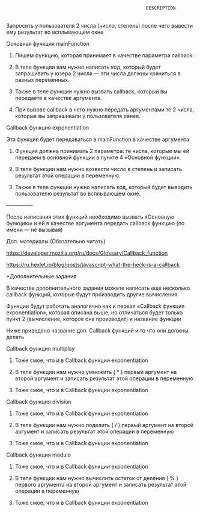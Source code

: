                                                 
                                                        DESCRIPTION                     

<br>Запросить у пользователя 2 числа (число, степень) после чего вывести ему результат во всплывающем окне

Основная функция mainFunction

1. Пишем функцию, которая принимает в качестве параметра callback.

2. В теле функции вам нужно написать код, который будет запрашивать у юзера 2 числа — эти числа должны храниться в разных переменных.

3. Также в теле функции нужно вызвать callback, который вы передаете в качестве аргумента. 

4. При вызове callback в него нужно передать аргументами те 2 числа, которые вы запрашивали у пользователя ранее.

Callback функция exponentiation

Эта функция будет передаваться в mainFunction в качестве аргумента

1. Функция должна принимать 2 параметра: те числа, которые мы ей передаем в основной функции в пункте 4 «Основной функции».

2. В теле функции нам нужно возвести число в степень и записать результат этой операции в переменную. 

3. Также в теле функции нужно написать код, который будет выводить пользователю результат во всплывающем окне.

—————

После написания этих функций необходимо вызвать «Основную функцию»  и ей в качестве аргумента передать callback функцию (по имени — не вызывая)

Доп. материалы (Обязательно читать)

https://developer.mozilla.org/ru/docs/Glossary/Callback_function

https://ru.hexlet.io/blog/posts/javascript-what-the-heck-is-a-callback

 

*Дополнительные задания 

В качестве дополнительного задания можете написать еще несколько callback функций, которые будут производить другие вычисления

Функции будут работать аналогично как и первая «Callback функция exponentiation», которая описана выше, но отличаться будет только пункт 2 (вычисление, которое она производит) и название функции

Ниже приведено название доп. Callback функций и то что они должны делать

Callback функция multiplay

1. Тоже смое, что и в Callback функции exponentiation

2. В теле функции нам нужно умножить ( * ) первый аргумент на второй аргумент и записать результат этой операции в переменную

3. Тоже смое, что и в Callback функции exponentiation

Callback функция division

1. Тоже смое, что и в Callback функции exponentiation

2. В теле функции нам нужно поделить ( / ) первый аргумент на второй аргумент и записать результат этой операции в переменную

3. Тоже смое, что и в Callback функции exponentiation

Callback функция modulo

1. Тоже смое, что и в Callback функции exponentiation

2. В теле функции нам нужно вычислить остаток от деления ( % ) первого аргумента на второй аргумент и записать результат этой операции в переменную

3. Тоже смое, что и в Callback функции exponentiation</br>
